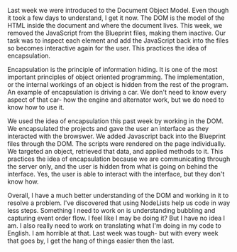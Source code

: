 Last week we were introduced to the Document Object Model. Even though it took a few days to understand, I get it now. The DOM is the model of the HTML inside the document and where the document lives. This week, we removed the JavaScript from the Blueprint files, making them inactive. Our task was to inspect each element and add the JavaScript back into the files so becomes interactive again for the user. This practices the idea of encapsulation.

Encapsulation is the principle of information hiding. It is one of the most important principles of object oriented programming. The implementation, or the internal workings of an object is hidden from the rest of the program. An example of encapsulation is driving a car. We don't need to know every aspect of that car- how the engine and alternator work, but we do need to know how to use it.

We used the idea of encapsulation this past week by working in the DOM. We encapsulated the projects and gave the user an interface as they interacted with the browswer. We added Javascript back into the Blueprint files through the DOM. The scripts were rendered on the page individually. We targeted an object, retrieved that data, and applied methods to it. This practices the idea of encapsulation because we are communicating through the server only, and the user is hidden from what is going on behind the interface. Yes, the user is able to interact with the interface, but they don't know how.

Overall, I have a much better understanding of the DOM and working in it to resolve a problem. I've discovered that using NodeLists help us code in way less steps. Something I need to work on is understanding bubbling and capturing event order flow. I feel like I may be doing it? But I have no idea I am. I also really need to work on translating what I'm doing in my code to English. I am horrible at that. Last week was tough- but with every week that goes by, I get the hang of things easier then the last.
